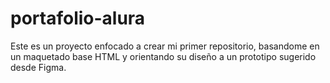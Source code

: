 # portafolio-alura
Este es un proyecto enfocado a crear mi primer repositorio, basandome en un maquetado base HTML y orientando su diseño a un prototipo sugerido desde Figma.
